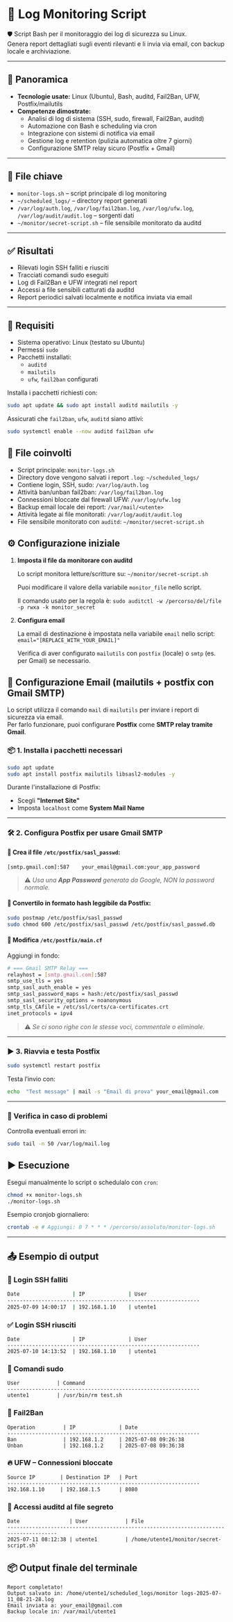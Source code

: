 
# 📄 Log Monitoring Script

🛡️ Script Bash per il monitoraggio dei log di sicurezza su Linux.  
Genera report dettagliati sugli eventi rilevanti e li invia via email, con backup locale e archiviazione.

---

## 🚀 Panoramica

- **Tecnologie usate:** Linux (Ubuntu), Bash, auditd, Fail2Ban, UFW, Postfix/mailutils  
- **Competenze dimostrate:**
  - Analisi di log di sistema (SSH, sudo, firewall, Fail2Ban, auditd)  
  - Automazione con Bash e scheduling via cron  
  - Integrazione con sistemi di notifica via email  
  - Gestione log e retention (pulizia automatica oltre 7 giorni)  
  - Configurazione SMTP relay sicuro (Postfix + Gmail)  

---

## 📂 File chiave
- `monitor-logs.sh` – script principale di log monitoring  
- `~/scheduled_logs/` – directory report generati  
- `/var/log/auth.log`, `/var/log/fail2ban.log`, `/var/log/ufw.log`, `/var/log/audit/audit.log` – sorgenti dati  
- `~/monitor/secret-script.sh` – file sensibile monitorato da auditd  

---

## ✅ Risultati
- Rilevati login SSH falliti e riusciti  
- Tracciati comandi sudo eseguiti  
- Log di Fail2Ban e UFW integrati nel report  
- Accessi a file sensibili catturati da auditd  
- Report periodici salvati localmente e notifica inviata via email

---

## 🧰 Requisiti  

- Sistema operativo: Linux (testato su Ubuntu) 
- Permessi `sudo`  
- Pacchetti installati: 
	- `auditd`
	- `mailutils` 
	- `ufw`, `fail2ban` configurati

Installa i pacchetti richiesti con:

```bash
sudo apt update && sudo apt install auditd mailutils -y 
```
Assicurati che `fail2ban`, `ufw`, `auditd` siano attivi:
``` bash
sudo systemctl enable --now auditd fail2ban ufw 
```

## 🧾 File coinvolti

- Script principale: `monitor-logs.sh`
- Directory dove vengono salvati i report `.log`: `~/scheduled_logs/`
- Contiene login, SSH, sudo: `/var/log/auth.log`
- Attività ban/unban fail2ban: `/var/log/fail2ban.log`
- Connessioni bloccate dal firewall UFW: `/var/log/ufw.log`
- Backup email locale dei report: `/var/mail/<utente>`
- Attività legate ai file monitorati: `/var/log/audit/audit.log`
- File sensibile monitorato con `auditd`: `~/monitor/secret-script.sh`

## ⚙️ Configurazione iniziale

1.  **Imposta il file da monitorare con auditd**
    
    Lo script monitora letture/scritture su: `~/monitor/secret-script.sh` 
    
    Puoi modificare il valore della variabile `monitor_file` nello script. 

	Il comando usato per la regola è: 
    `sudo auditctl -w /percorso/del/file -p rwxa -k monitor_secret` 
    
2.  **Configura email**
	
	La email di destinazione è impostata nella variabile `email` nello script:
	`email="[REPLACE_WITH_YOUR_EMAIL]"`

	Verifica di aver configurato `mailutils` con `postfix` (locale) o `smtp` (es. per Gmail) se necessario.


## 📧 Configurazione Email (mailutils + postfix con Gmail SMTP)

Lo script utilizza il comando `mail` di `mailutils` per inviare i report di sicurezza via email.  
Per farlo funzionare, puoi configurare **Postfix** come **SMTP relay tramite Gmail**.

### 📦 1. Installa i pacchetti necessari

```bash
sudo apt update
sudo apt install postfix mailutils libsasl2-modules -y 
```

Durante l'installazione di Postfix:

- Scegli **"Internet Site"**
- Imposta `localhost` come **System Mail Name**

---

### 🛠️ 2. Configura Postfix per usare Gmail SMTP

#### 🔐 Crea il file `/etc/postfix/sasl_passwd`:

`[smtp.gmail.com]:587    your_email@gmail.com:your_app_password` 

> ⚠️ _Usa una **App Password** generata da Google, NON la password normale._

#### 🔁 Convertilo in formato hash leggibile da Postfix:

```bash
sudo postmap /etc/postfix/sasl_passwd
sudo chmod 600 /etc/postfix/sasl_passwd /etc/postfix/sasl_passwd.db 
```

#### 📝 Modifica `/etc/postfix/main.cf`

Aggiungi in fondo:
```bash
# === Gmail SMTP Relay ===  
relayhost = [smtp.gmail.com]:587  
smtp_use_tls = yes  
smtp_sasl_auth_enable = yes  
smtp_sasl_password_maps = hash:/etc/postfix/sasl_passwd
smtp_sasl_security_options = noanonymous 
smtp_tls_CAfile = /etc/ssl/certs/ca-certificates.crt 
inet_protocols = ipv4
```
> ⚠️ _Se ci sono righe con le stesse voci, commentale o eliminale._

---

### ▶️ 3. Riavvia e testa Postfix
```bash
sudo systemctl restart postfix
```
Testa l’invio con:
```bash
echo  "Test message" | mail -s "Email di prova" your_email@gmail.com 
```
---

### 🧪 Verifica in caso di problemi

Controlla eventuali errori in:
```bash
sudo tail -n 50 /var/log/mail.log
```
## ▶️ Esecuzione

Esegui manualmente lo script o schedulalo con `cron`:

```bash
chmod +x monitor-logs.sh
./monitor-logs.sh
```

Esempio cronjob giornaliero:

```bash
crontab -e # Aggiungi: 0 7 * * * /percorso/assoluto/monitor-logs.sh
```
----------

## 📤 Esempio di output

### 🔐 Login SSH falliti

```bash
Date                 | IP              | User      
--------------------------------------------------------------
2025-07-09 14:00:17  | 192.168.1.10    | utente1  
```


### ✅ Login SSH riusciti

```
Date                 | IP              | User      
--------------------------------------------------------------
2025-07-10 14:13:52  | 192.168.1.10    | utente1   
```


### 🧯 Comandi sudo

```
User            | Command
--------------------------------------------------------------
utente1         | /usr/bin/rm test.sh
```

### 🧱 Fail2Ban

```
Operation         | IP              | Date                 
--------------------------------------------------------------
Ban               | 192.168.1.2     | 2025-07-08 09:26:38 
Unban             | 192.168.1.2     | 2025-07-08 09:36:38  
```

### 🔥 UFW – Connessioni bloccate

```
Source IP        | Destination IP   | Port     
--------------------------------------------------------------
192.168.1.10     | 192.168.1.5      | 8080    
```

### 📜 Accessi auditd al file segreto

```
Date                | User            | File                                              
--------------------------------------------------------------------------------------
2025-07-11 08:12:38 | utente1         | /home/utente1/monitor/secret-script.sh` 
```

## 📦 Output finale del terminale

```
Report completato!
Output salvato in: /home/utente1/scheduled_logs/monitor logs-2025-07-11_08-21-28.log
Email inviata a: your_email@gmail.com
Backup locale in: /var/mail/utente1
```

